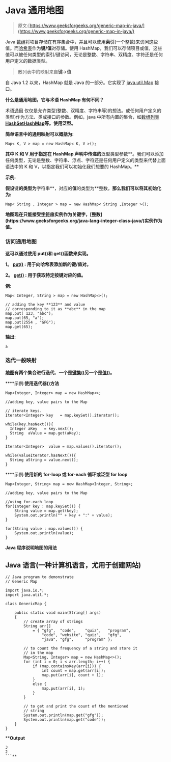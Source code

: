 # Java 通用地图

> 原文:[https://www.geeksforgeeks.org/generic-map-in-java/](https://www.geeksforgeeks.org/generic-map-in-java/)

Java [数组](https://www.geeksforgeeks.org/arrays-in-java/)将项目存储在有序集合中，并且可以使用**索引**(一个整数)来访问这些值。而[哈希表](https://www.geeksforgeeks.org/java-util-hashmap-in-java-with-examples/)作为**键/值**对存储。使用 HashMap，我们可以存储项目或值，这些值可以被任何类型的索引/键访问，无论是整数、字符串、双精度、字符还是任何用户定义的数据类型。

> 散列表中的映射来自**键→值**

自 Java 1.2 以来，HashMap 就是 Java 的一部分。它实现了 [java.util.Map](https://www.geeksforgeeks.org/map-interface-java-examples/) 接口。

**什么是通用地图，它与术语 HashMap 有何不同？**

术语[通用](https://www.geeksforgeeks.org/generics-in-java/#:~:text=Generics%20means%20parameterized%20types.,methods%2C%20classes%2C%20and%20interfaces.&text=An%20entity%20such%20as%20class,type%20is%20called%20generic%20entity.) 仅仅是允许类型(整数、双精度、字符串等)的想法。或任何用户定义的类型)作为方法、类或接口的参数。例如，java 中所有内置的集合，如[数组列表](https://www.geeksforgeeks.org/arraylist-in-java/)**[HashSet](https://www.geeksforgeeks.org/hashset-in-java/)[HashMap](https://www.geeksforgeeks.org/java-util-hashmap-in-java-with-examples/)等。使用泛型。**

**简单语言中的通用映射可以概括为:**

```
Map< K, V > map = new HashMap< K, V >(); 
```

**其中 **K 和 V** 用于指定在 HashMap 声明中传递的**泛型类型参数**。我们可以添加任何类型，无论是整数、字符串、浮点、字符还是任何用户定义的类型来代替上面语法中的 K 和 V，以指定我们可以初始化我们想要的 HashMap。**

****示例:****

**假设**键**的类型为**字符串**，对应的**值**的类型为**整数，**那么我们可以将其初始化为:**

```
Map< String , Integer > map = new HashMap< String ,Integer >(); 
```

**地图现在只能接受[字符串](https://www.geeksforgeeks.org/strings-in-java/#:~:text=Strings%20in%20Java%20are%20Objects,entirely%20new%20String%20is%20created.)实例作为关键字，[整数](https://www.geeksforgeeks.org/java-lang-integer-class-java/)实例作为值。**

### **访问通用地图**

**这可以通过使用 put()和 get()函数来实现。**

****1。** [put()](https://www.geeksforgeeks.org/map-put-method-in-java-with-examples/) : 用于向哈希表添加新的键/值对。**

****2。** [get()](https://www.geeksforgeeks.org/map-get-method-in-java-with-examples/) : 用于获取特定按键对应的值。**

****例**:**

```
Map< Integer, String > map = new HashMap<>();

// adding the key **123** and value
// corresponding to it as **abc** in the map
map.put( 123, "abc");     
map.put(65, "a");
map.put(2554 , "GFG");
map.get(65); 
```

****输出:****

```
a 
```

### **迭代一般映射**

**[地图](https://www.geeksforgeeks.org/map-interface-java-examples/)有两个集合进行迭代**。**一个是[键集()](https://www.geeksforgeeks.org/map-keyset-method-in-java-with-examples/)另一个是[值()](https://www.geeksforgeeks.org/hashmap-values-method-in-java/)。**

****示例:**使用迭代器()方法**

```
Map<Integer, Integer> map = new HashMap<>;

//adding key, value pairs to the Map

// iterate keys.
Iterator<Integer> key   = map.keySet().iterator();

while(key.hasNext()){
  Integer aKey   = key.next();
  String  aValue = map.get(aKey);
}

Iterator<Integer>  value = map.values().iterator();

while(valueIterator.hasNext()){
  String aString = value.next();
} 
```

****示例:**使用新的 for-loop 或 for-each 循环或泛型 for loop**

```
Map<Integer, String> map = new HashMap<Integer, String>;

//adding key, value pairs to the Map

//using for-each loop
for(Integer key : map.keySet()) {
    String value = map.get(key);
    System.out.println("" + key + ":" + value);
}

for(String value : map.values()) {
    System.out.println(value);
} 
```

****Java 程序说明地图的用法****

## **Java 语言(一种计算机语言，尤用于创建网站)**

```
// Java program to demonstrate
// Generic Map

import java.io.*;
import java.util.*;

class GenericMap {

    public static void main(String[] args)
    {
        // create array of strings
        String arr[]
            = { "gfg",  "code",    "quiz",   "program",
                "code", "website", "quiz",   "gfg",
                "java", "gfg",     "program" };

        // to count the frequency of a string and store it
        // in the map
        Map<String, Integer> map = new HashMap<>();
        for (int i = 0; i < arr.length; i++) {
            if (map.containsKey(arr[i])) {
                int count = map.get(arr[i]);
                map.put(arr[i], count + 1);
            }
            else {
                map.put(arr[i], 1);
            }
        }

        // to get and print the count of the mentioned
        // string
        System.out.println(map.get("gfg"));
        System.out.println(map.get("code"));
    }
}
```

****Output**

```
3
2
```**